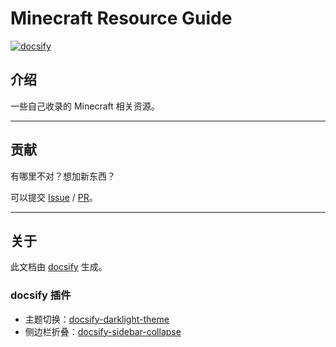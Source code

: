 # Minecraft Resource Guide

[![docsify](https://img.shields.io/static/v1?label=docsify&message=%E5%9C%A8%E7%BA%BF%E6%B5%8F%E8%A7%88&color=brightgreen&style=flat-square)](https://lyaiya.github.io/Minecraft-Resource-Guide/)

## 介绍

一些自己收录的 Minecraft 相关资源。

---

## 贡献

有哪里不对？想加新东西？

可以提交 [Issue](https://github.com/Lyaiya/Minecraft-Resource-Guide/issues) / [PR](https://github.com/Lyaiya/Minecraft-Resource-Guide/pulls)。

---

## 关于

此文档由 [docsify](https://docsify.js.org/) 生成。

### docsify 插件

- 主题切换：[docsify-darklight-theme](https://docsify-darklight-theme.boopathikumar.me/)
- 侧边栏折叠：[docsify-sidebar-collapse](https://github.com/iPeng6/docsify-sidebar-collapse)
